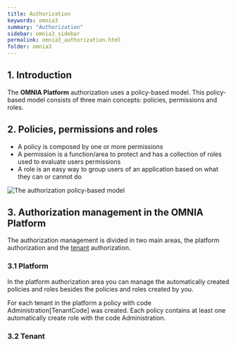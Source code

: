 ```yaml
---
title: Authorization
keywords: omnia3
summary: "Authorization"
sidebar: omnia3_sidebar
permalink: omnia3_authorization.html
folder: omnia3
---
```



## 1. Introduction

The **OMNIA Platform** authorization uses a policy-based model. This policy-based model consists of three main concepts: policies, permissions and roles.

## 2. Policies, permissions and roles

- A policy is composed by one or more permissions
- A permission is a function/area to protect and has a collection of roles used to evaluate users permissions
- A role is an easy way to group users of an application based on what they can or cannot do

![The authorization policy-based model](images\authz_model.jpg)

## 3. Authorization management in the **OMNIA Platform**

The authorization management is divided in two main areas, the platform authorization and the [tenant](omnia3_management_introduction.html) authorization.

### 3.1 Platform

In the platform authorization area you can manage the automatically created policies and roles besides the policies and roles created by you.

For each tenant in the platform a policy with code Administration[TenantCode] was created. Each policy contains at least one automatically create role with the code Administration.

### 3.2 Tenant


